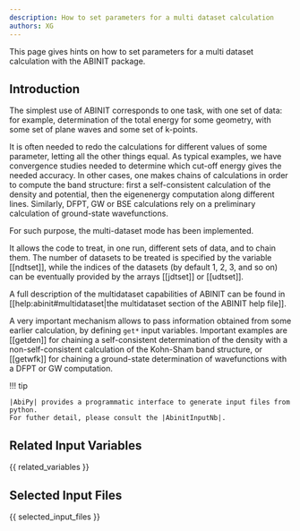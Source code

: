 ```yaml
---
description: How to set parameters for a multi dataset calculation
authors: XG
---
```

<!--- This is the source file for this topics. Can be edited. -->

This page gives hints on how to set parameters for a multi dataset calculation with the ABINIT package.

## Introduction

The simplest use of ABINIT corresponds to one task, with one set of data: for
example, determination of the total energy for some geometry, with some set of
plane waves and some set of k-points.

It is often needed to redo the calculations for different values of some
parameter, letting all the other things equal. As typical examples, we have
convergence studies needed to determine which cut-off energy gives the needed
accuracy. In other cases, one makes chains of calculations in order to compute
the band structure: first a self-consistent calculation of the density and
potential, then the eigenenergy computation along different lines. Similarly,
DFPT, GW or BSE calculations rely on a preliminary calculation of ground-state
wavefunctions.

For such purpose, the multi-dataset mode has been implemented.

It allows the code to treat, in one run, different sets of data, and to chain
them. The number of datasets to be treated is specified by the variable
[[ndtset]], while the indices of the datasets (by default 1, 2, 3, and so on)
can be eventually provided by the arrays [[jdtset]] or [[udtset]].

A full description of the multidataset capabilities of ABINIT can be found in
[[help:abinit#multidataset|the multidataset section of the ABINIT help file]].

A very important mechanism allows to pass information obtained from some
earlier calculation, by defining `get*` input variables. Important examples
are [[getden]] for chaining a self-consistent determination of the density
with a non-self-consistent calculation of the Kohn-Sham band structure, or
[[getwfk]] for chaining a ground-state determination of wavefunctions with a
DFPT or GW computation.

!!! tip

    |AbiPy| provides a programmatic interface to generate input files from python. 
    For futher detail, please consult the |AbinitInputNb|.


## Related Input Variables

{{ related_variables }}

## Selected Input Files

{{ selected_input_files }}

